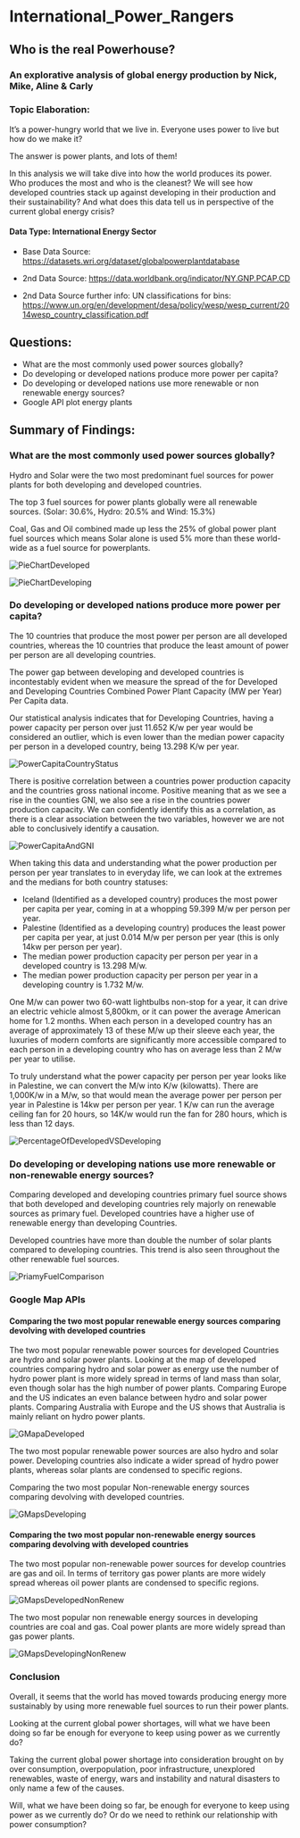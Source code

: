 # International_Power_Rangers

## Who is the real Powerhouse? 

### An explorative analysis of global energy production by Nick, Mike, Aline & Carly

### Topic Elaboration:
It’s a power-hungry world that we live in. Everyone uses power to live but how do we make it? 

The answer is power plants, and lots of them! 

In this analysis we will take dive into how the world produces its power. Who produces the most and who is the cleanest? We will see how developed countries stack up against developing in their production and their sustainability? And what does this data tell us in perspective of the current global energy crisis?


#### Data Type: International Energy Sector
* Base Data Source: https://datasets.wri.org/dataset/globalpowerplantdatabase

* 2nd Data Source: https://data.worldbank.org/indicator/NY.GNP.PCAP.CD 
* 2nd Data Source further info: UN classifications for bins: https://www.un.org/en/development/desa/policy/wesp/wesp_current/2014wesp_country_classification.pdf


## Questions:

  * What are the most commonly used power sources globally?
  * Do developing or developed nations produce more power per capita?
  * Do developing or developed nations use more renewable or non renewable energy sources?
  * Google API plot energy plants


## Summary of Findings:

### What are the most commonly used power sources globally?
Hydro and Solar were the two most predominant fuel sources for power plants for both developing and developed countries.

The top 3 fuel sources for power plants globally were all renewable sources.  (Solar: 30.6%, Hydro: 20.5% and Wind: 15.3%)

Coal, Gas and Oil combined made up less the 25% of global power plant fuel sources which means Solar alone is used 5% more than these world-wide as a fuel source for powerplants.


![PieChartDeveloped](Final_Visualizations/Developed%20PieChart.png)

![PieChartDeveloping](Final_Visualizations/Developing%20PieChart.png)


### Do developing or developed nations produce more power per capita?

The 10 countries that produce the most power per person are all developed countries, whereas the 10 countries that produce the least amount of power per person are all developing countries. 

The power gap between developing and developed countries is incontestably evident when we measure the spread of the for Developed and Developing Countries Combined Power Plant Capacity (MW per Year) Per Capita data. 

Our statistical analysis indicates that for Developing Countries, having a power capacity per person over just 11.652 K/w per year would be considered an outlier, which is even lower than the median power capacity per person in a developed country, being 13.298 K/w per year.

![PowerCapitaCountryStatus](Final_Visualizations/PowerCapacityCountryStatusOutliers.png)

There is positive correlation between a countries power production capacity and the countries gross national income. Positive meaning that as we see a rise in the counties GNI, we also see a rise in the countries power production capacity. We can confidently identify this as a correlation, as there is a clear association between the two variables, however we are not able to conclusively identify a causation.

![PowerCapitaAndGNI](Final_Visualizations/PowerCapacityAndGNIRelationship.png)

When taking this data and understanding what the power production per person per year translates to in everyday life, we can look at the extremes and the medians for both country statuses:

* Iceland (Identified as a developed country) produces the most power per capita per year, coming in at a whopping 59.399 M/w per person per year.
* Palestine (Identified as a developing country) produces the least power per capita per year, at just 0.014 M/w per person per year (this is only 14kw per person per year).
* The median power production capacity per person per year in a developed country is 13.298 M/w.
* The median power production capacity per person per year in a developing country is 1.732 M/w.

One M/w can power two 60-watt lightbulbs non-stop for a year, it can drive an electric vehicle almost 5,800km, or it can power the average American home for 1.2 months. When each person in a developed country has an average of approximately 13 of these M/w up their sleeve each year, the luxuries of modern comforts are significantly more accessible compared to each person in a developing country who has on average less than 2 M/w per year to utilise.

To truly understand what the power capacity per person per year looks like in Palestine, we can convert the M/w into K/w (kilowatts). There are 1,000K/w in a M/w, so that would mean the average power per person per year in Palestine is 14kw per person per year. 1 K/w can run the average ceiling fan for 20 hours, so 14K/w would run the fan for 280 hours, which is less than 12 days.

![PercentageOfDevelopedVSDeveloping](Final_Visualizations/PercentageOfDevelopedVsDevelopingCountries.png)


### Do developing or developing nations use more renewable or non-renewable energy sources?

Comparing developed and developing countries primary fuel source shows that both developed and developing countries rely majorly on renewable sources as primary fuel. Developed countries have a higher use of renewable energy than developing Countries.

Developed countries have more than double the number of solar plants compared to developing countries. This trend is also seen throughout the other renewable fuel sources.

![PriamyFuelComparison](Final_Visualizations/Primary%20Fuel%20Comparison%20Chart.png)


### Google Map APIs

#### Comparing the two most popular renewable energy sources comparing devolving with developed countries

The two most popular renewable power sources for developed Countries are hydro and solar power plants. Looking at the map of developed countries comparing hydro and solar power as energy use the number of hydro power plant is more widely spread in terms of land mass than solar, even though solar has the high number of power plants. Comparing Europe and the US indicates an even balance between hydro and solar power plants. Comparing Australia with Europe and the US shows that Australia is mainly reliant on hydro power plants.

![GMapaDeveloped](Final_Visualizations/GMapsDeveloped_mostPop1.png)

The two most popular renewable power sources are also hydro and solar power. Developing countries also indicate a wider spread of hydro power plants, whereas solar plants are condensed to specific regions.

Comparing the two most popular Non-renewable energy sources comparing devolving with developed countries.

![GMapsDeveloping](Final_Visualizations/GMapsDeveloping_mostPop1.png)


#### Comparing the two most popular non-renewable energy sources comparing devolving with developed countries

The two most popular non-renewable power sources for develop countries are gas and oil. In terms of territory gas power plants are more widely spread whereas oil power plants are condensed to specific regions.

![GMapsDevelopedNonRenew](Final_Visualizations/GMapsDeveloped_mostPop_NonRenew1.png)

The two most popular non renewable energy sources in developing countries are coal and gas. Coal power plants are more widely spread than gas power plants.

![GMapsDevelopingNonRenew](Final_Visualizations/GMapsDeveloping_mostPop_NonRenew1.png)


### Conclusion

Overall, it seems that the world has moved towards producing energy more sustainably by using more renewable fuel sources to run their power plants. 

Looking at the current global power shortages, will what we have been doing so far be enough for everyone to keep using power as we currently do?

Taking the current global power shortage into consideration brought on by over consumption, overpopulation, poor infrastructure, unexplored renewables, waste of energy, wars and instability and natural disasters to only name a few of the causes.

Will, what we have been doing so far, be enough for everyone to keep using power as we currently do? Or do we need to rethink our relationship with power consumption?
